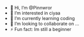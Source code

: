 - 👋 Hi, I’m @Pinnwror
- 👀 I’m interested in ciyaa
- 🌱 I’m currently learning coding
- 💞️ I’m looking to collaborate on ...
- ⚡ Fun fact: Im still a beginner

<!---
Pinnwror/Pinnwror is a ✨ special ✨ repository because its `README.md` (this file) appears on your GitHub profile.
You can click the Preview link to take a look at your changes.
--->
